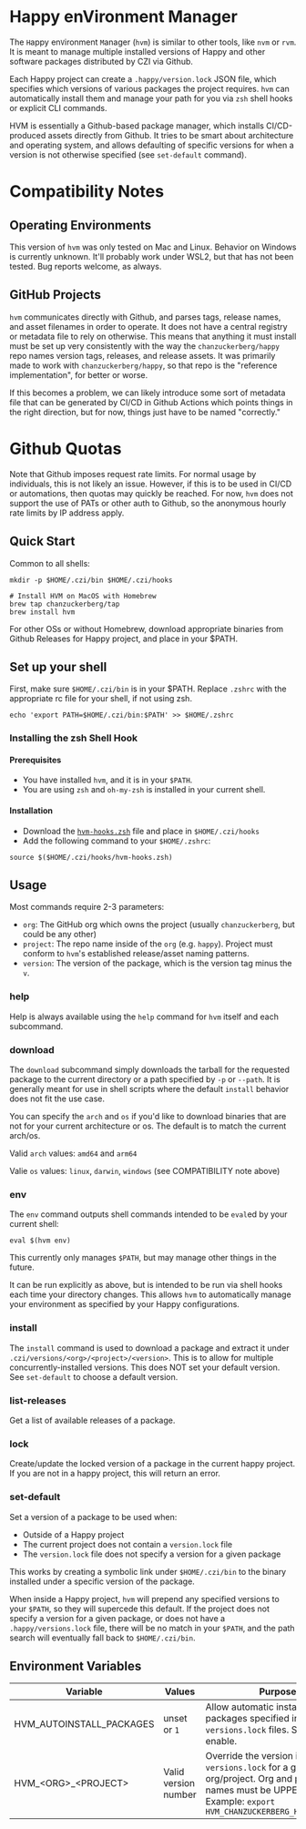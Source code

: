# Happy enVironment Manager

The `H`appy en`V`ironment `M`anager (`hvm`) is similar to other tools, like `nvm` or `rvm`. It is meant to manage multiple installed versions of Happy and other software packages distributed by CZI via Github.

Each Happy project can create a `.happy/version.lock` JSON file, which specifies which versions of various packages the project requires. `hvm` can automatically install them and manage your path for you via `zsh` shell hooks or explicit CLI commands.

HVM is essentially a Github-based package manager, which installs CI/CD-produced assets directly from Github. It tries to be smart about architecture and operating system, and allows defaulting of specific versions for when a version is not otherwise specified (see `set-default` command).

# Compatibility Notes

## Operating Environments

This version of `hvm` was only tested on Mac and Linux. Behavior on Windows is currently unknown. It'll probably work under WSL2, but that has not been tested. Bug reports welcome, as always.

## GitHub Projects

`hvm` communicates directly with Github, and parses tags, release names, and asset filenames in order to operate. It does not have a central registry or metadata file to rely on otherwise. This means that anything it must install must be set up very consistently with the way the `chanzuckerberg/happy` repo names version tags, releases, and release assets.  It was primarily made to work with `chanzuckerberg/happy`, so that repo is the "reference implementation", for better or worse.

If this becomes a problem, we can likely introduce some sort of metadata file that can be generated by CI/CD in Github Actions which points things in the right direction, but for now, things just have to be named "correctly."

# Github Quotas

Note that Github imposes request rate limits. For normal usage by individuals, this is not likely an issue. However, if this is to be used in CI/CD or automations, then quotas may quickly be reached. For now, `hvm` does not support the use of PATs or other auth to Github, so the anonymous hourly rate limits by IP address apply.

## Quick Start

Common to all shells:

```
mkdir -p $HOME/.czi/bin $HOME/.czi/hooks

# Install HVM on MacOS with Homebrew
brew tap chanzuckerberg/tap
brew install hvm

```

For other OSs or without Homebrew, download appropriate binaries from Github Releases for Happy project, and place in your $PATH.

## Set up your shell

First, make sure `$HOME/.czi/bin` is in your $PATH. Replace `.zshrc` with the appropriate rc file for your shell, if not using zsh.

```
echo 'export PATH=$HOME/.czi/bin:$PATH' >> $HOME/.zshrc
```

### Installing the zsh Shell Hook

#### Prerequisites

* You have installed `hvm`, and it is in your `$PATH`.
* You are using `zsh` and `oh-my-zsh` is installed in your current shell.

#### Installation

* Download the [`hvm-hooks.zsh`](https://github.com/chanzuckerberg/happy/blob/main/hvm/hvm-hooks.zsh) file and place in `$HOME/.czi/hooks`
* Add the following command to your `$HOME/.zshrc`:

```
source $($HOME/.czi/hooks/hvm-hooks.zsh)
```

## Usage

Most commands require 2-3 parameters:

* `org`: The GitHub org which owns the project (usually `chanzuckerberg`, but could be any other)
* `project`: The repo name inside of the `org` (e.g. `happy`). Project must conform to `hvm`'s established release/asset naming patterns.
* `version`: The version of the package, which is the version tag minus the `v`.

### help

Help is always available using the `help` command for `hvm` itself and each subcommand.

### download

The `download` subcommand simply downloads the tarball for the requested package to the current directory or a path specified by `-p` or `--path`. It is generally meant for use in shell scripts where the default `install` behavior does not fit the use case.

You can specify the `arch` and `os` if you'd like to download binaries that are not for your current architecture or os. The default is to match the current arch/os.

Valid `arch` values: `amd64` and `arm64`

Valie `os` values: `linux`, `darwin`, `windows` (see COMPATIBILITY note above)

### env

The `env` command outputs shell commands intended to be `eval`ed by your current shell:

```
eval $(hvm env)
```

This currently only manages `$PATH`, but may manage other things in the future.

It can be run explicitly as above, but is intended to be run via shell hooks each time your directory changes. This allows `hvm` to automatically manage your environment as specified by your Happy configurations.

### install

The `install` command is used to download a package and extract it under `.czi/versions/<org>/<project>/<version>`. This is to allow for multiple concurrently-installed versions. This does NOT set your default version. See `set-default` to choose a default version.

### list-releases

Get a list of available releases of a package.

### lock

Create/update the locked version of a package in the current happy project. If you are not in a happy project, this will return an error.

### set-default

Set a version of a package to be used when:

* Outside of a Happy project
* The current project does not contain a `version.lock` file
* The `version.lock` file does not specify a version for a given package

This works by creating a symbolic link under `$HOME/.czi/bin` to the binary installed under a specific version of the package.

When inside a Happy project, `hvm` will prepend any specified versions to your `$PATH`, so they will supercede this default. If the project does not specify a version for a given package, or does not have a `.happy/versions.lock` file, there will be no match in your `$PATH`, and the path search will eventually fall back to `$HOME/.czi/bin`.

## Environment Variables

| Variable | Values | Purpose |
| -------- | ------ | ------- |
| HVM_AUTOINSTALL_PACKAGES | unset or `1` | Allow automatic installation of packages specified in project `versions.lock` files. Set to `1` to enable. |
| HVM_\<ORG>_\<PROJECT> | Valid version number | Override the version in `versions.lock` for a given org/project. Org and project names must be UPPERCASE. Example: `export HVM_CHANZUCKERBERG_HAPPY=0.91.0` |
